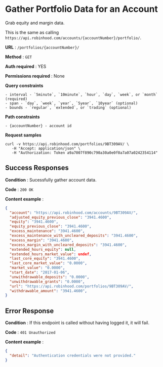 # Gather Portfolio Data for an Account

Grab equity and margin data.

This is the same as calling `https://api.robinhood.com/accounts/{accountNumber}/portfolio/`.

**URL** : `/portfolios/{accountNumber}/`

**Method** : `GET`

**Auth required** : YES

**Permissions required** : None

**Query constraints**

    - interval - `5minute`, `10minute`, `hour`, `day`, `week`, or `month` (required)
    - span - `day`, `week`, `year`, `5year`, `10year` (optional)
    - bounds - `regular`, `extended`, or `trading` (optional)

**Path constraints**

    - {accountNumber} - account id

**Request samples**

```
curl -v https://api.robinhood.com/portfolios/9BT309AV/ \
   -H "Accept: application/json" \
   -H "Authorization: Token a9a7007f890c790a30a0e0f0a7a07a0242354114"
```

## Success Responses

**Condition** : Sucessfully gather account data.

**Code** : `200 OK`

**Content example** :

```json
{
  "account": "https://api.robinhood.com/accounts/9BT309AV/",
  "adjusted_equity_previous_close": "3941.4600",
  "equity": "3941.4600",
  "equity_previous_close": "3941.4600",
  "excess_maintenance": "3941.4600",
  "excess_maintenance_with_uncleared_deposits": "3941.4600",
  "excess_margin": "3941.4600",
  "excess_margin_with_uncleared_deposits": "3941.4600",
  "extended_hours_equity": null,
  "extended_hours_market_value": undef,
  "last_core_equity": "3941.4600",
  "last_core_market_value": "0.0000",
  "market_value": "0.0000",
  "start_date": "2017-01-06",
  "unwithdrawable_deposits": "0.0000",
  "unwithdrawable_grants": "0.0000",
  "url": "https://api.robinhood.com/portfolios/9BT309AV/",
  "withdrawable_amount": "3941.4600",
}
```

## Error Response

**Condition** : If this endpoint is called without having logged it, it will fail.

**Code** : `401 Unauthorized`

**Content example** :

```json
{
  "detail": "Authentication credentials were not provided."
}
```
